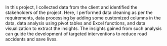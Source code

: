 In this project, I collected data from the client and identified the stakeholders of the project. Here, I performed data cleaning as per the requirements, data processing by adding some customized columns in the data, data analysis using pivot tables and Excel functions, and data visualization to extract the insights. The insights gained from such analysis can guide the development of targeted interventions to reduce road accidents and save lives.
